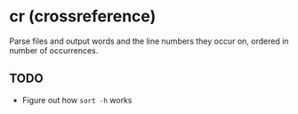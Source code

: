 # cr (crossreference)
Parse files and output words and the line numbers they occur on, ordered in
number of occurrences.

## TODO
- Figure out how `sort -h` works
